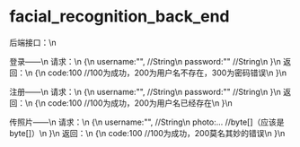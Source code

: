 # facial_recognition_back_end

后端接口：\n

登录——\n
请求：\n
{\n
    username:"", //String\n
    password:""  //String\n
}\n
返回：\n
{\n
    code:100 //100为成功，200为用户名不存在，300为密码错误\n
}\n

注册——\n
请求：\n
{\n
    username:"", //String\n
    password:""  //String\n
}\n
返回：\n
{\n
    code:100 //100为成功，200为用户名已经存在\n
}\n

传照片——\n
请求：\n
{\n
    username:"", //String\n
    photo:...    //byte[]（应该是byte[]）\n
}\n
返回：\n
{\n
    code:100 //100为成功，200莫名其妙的错误\n
}\n
